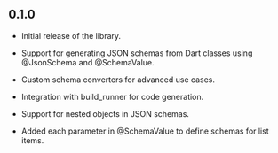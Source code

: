 ## 0.1.0

  - Initial release of the library.

  - Support for generating JSON schemas from Dart classes using @JsonSchema and @SchemaValue.
  
  - Custom schema converters for advanced use cases.
  
  - Integration with build_runner for code generation.

  - Support for nested objects in JSON schemas.

  - Added each parameter in @SchemaValue to define schemas for list items.